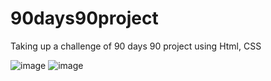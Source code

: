 # 90days90project
Taking up a challenge of 90 days 90 project using Html, CSS

![image](https://github.com/ankit-akash/90days90project/assets/75488501/93ddc775-37b7-4202-a83a-9f088616820c)
![image](https://github.com/ankit-akash/90days90project/assets/75488501/0eb17702-338d-4109-8722-4d557a9afc6a)
